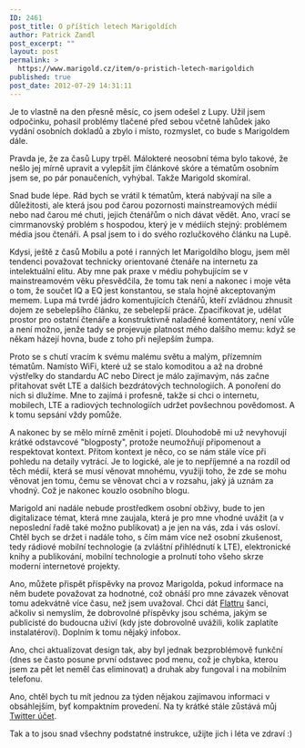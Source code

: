 ```yaml
---
ID: 2461
post_title: O příštích letech Marigoldích
author: Patrick Zandl
post_excerpt: ""
layout: post
permalink: >
  https://www.marigold.cz/item/o-pristich-letech-marigoldich
published: true
post_date: 2012-07-29 14:31:11
---
```

<p> Je to vlastně na den přesně měsíc, co jsem odešel z Lupy. Užil jsem odpočinku, pohasil problémy tlačené před sebou včetně lahůdek jako vydání osobních dokladů a zbylo i místo, rozmyslet, co bude s Marigoldem dále. </p><p>Pravda je, že za časů Lupy trpěl. Málokteré neosobní téma bylo takové, že nešlo jej mírně upravit a vylepšit jím článkové skóre a tématům osobním jsem se, po pár ponaučeních, vyhýbal. Takže Marigold skomíral. </p><p>Snad bude lépe. Rád bych se vrátil k tématům, která nabývají na síle a důležitosti, ale která jsou pod čarou pozornosti mainstreamových médií nebo nad čarou mé chuti, jejich čtenářům o nich dávat vědět. Ano, vrací se cimrmanovský problém s hospodou, který je v médiích stejný: problémem média jsou čtenáři. A psal jsem to i do svého rozlučkového článku na Lupě. </p><p>Kdysi, ještě z časů Mobilu a poté i ranných let Marigoldího blogu, jsem měl tendenci považovat technicky orientované čtenáře na internetu za intelektuální elitu. Aby mne pak praxe v médiu pohybujícím se v mainstreamovém věku přesvědčila, že tomu tak není a nakonec i moje věta o tom, že součet IQ a EQ jest konstantou, se stala hojně akceptovaným memem. Lupa má tvrdé jádro komentujících čtenářů, kteří zvládnou zhnusit dojem ze sebelepšího článku, ze sebelepší práce. Zpacifikovat je, udělat prostor pro ostatní čtenáře a konstruktivně naladěné komentátory, není vůle a není možno, jenže tady se projevuje platnost mého dalšího memu: když se někam házejí hovna, bude z toho při nejlepším žumpa. </p><p>Proto se s chutí vracím k svému malému světu a malým, přízemním tématům. Namísto WiFi, které už se stalo komoditou a až na drobné výstřelky do standardu AC nebo Direct je málo zajímavým, nás začne přitahovat svět LTE a dalších bezdrátových technologiích. A ponoření do nich si dlužíme. Mne to zajímá i  profesně, takže si chci o internetu, mobilech, LTE a radiových technologiích udržet povšechnou povědomost. A k tomu sepsání vždy pomůže. </p><p> A nakonec by se mělo mírně změnit i pojetí. Dlouhodobě mi už nevyhovují krátké odstavcové "blogposty", protože neumožňují připomenout a respektovat kontext. Přitom kontext je něco, co se nám stále více při pohledu na detaily vytrácí. Je to logické, ale je to nepříjemné a na rozdíl od těch médií, která se musí věnovat mnohému, využiji toho, že zde se mohu věnovat jen tomu, čemu se věnovat chci a v rozsahu, jaký já uznám za vhodný. Což je nakonec kouzlo osobního blogu. </p><p>Marigold ani nadále nebude prostředkem osobní obživy, bude to jen digitalizace témat, která mne zaujala, která je pro mne vhodné uvážit (a v neposlední řadě také možno publikovat) a je jen na vás, zda i vás osloví. Chtěl bych se držet i nadále toho, s čím mám více než osobní zkušenost, tedy rádiové mobilní technologie (a zvláštní přihlédnutí k LTE), elektronické knihy a publikování, mobilní technologie a prolnutí toho všeho skrze moderní internetové projekty.</p><p> Ano, můžete přispět příspěvky na provoz Marigolda, pokud informace na něm budete považovat za hodnotné, což obnáší pro mne závazek věnovat tomu adekvátně více času, než jsem uvažoval. Chci dát <a href="http://www.flattr.com" target="_self" title="">Flattru</a> šanci, ačkoliv si nemyslím, že dobrovolné příspěvky jsou schéma, jakým se publicisté do budoucna uživí (kdy jste dobrovolně uvážili, kolik zaplatíte instalatérovi). Doplním k tomu nějaký infobox. </p><p>Ano, chci aktualizovat design tak, aby byl jednak bezproblémově funkční (dnes se často posune první odstavec pod menu, což je chybka, kterou jsem za pět let neměl čas eliminovat) a druhak aby fungoval i na mobilním telefonu. </p><p>Ano, chtěl bych tu mít jednou za týden nějakou zajímavou informaci v obsáhlejším, byť kompaktním provedení. Na ty krátké stále zůstává můj <a href="http://www.twitter.com/tangero" target="_self" title="">Twitter účet</a>.</p><p>Tak a to jsou snad všechny podstatné instrukce, užijte jich i léta ve zdraví :)</p>